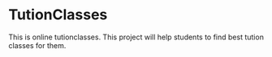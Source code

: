 # TutionClasses
This is online tutionclasses. This project will help students to find best tution classes for them.
